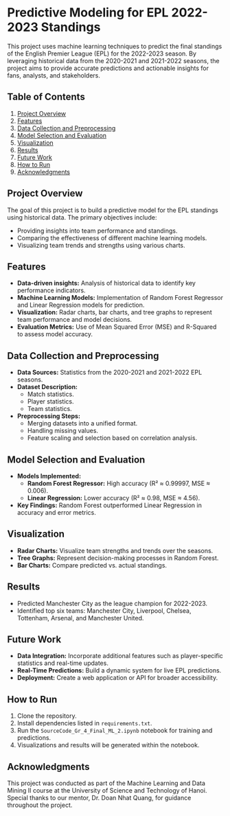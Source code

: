 # Predictive Modeling for EPL 2022-2023 Standings

This project uses machine learning techniques to predict the final standings of the English Premier League (EPL) for the 2022-2023 season. By leveraging historical data from the 2020-2021 and 2021-2022 seasons, the project aims to provide accurate predictions and actionable insights for fans, analysts, and stakeholders.

## Table of Contents
1. [Project Overview](#project-overview)
2. [Features](#features)
3. [Data Collection and Preprocessing](#data-collection-and-preprocessing)
4. [Model Selection and Evaluation](#model-selection-and-evaluation)
5. [Visualization](#visualization)
6. [Results](#results)
7. [Future Work](#future-work)
8. [How to Run](#how-to-run)
9. [Acknowledgments](#acknowledgments)

## Project Overview
The goal of this project is to build a predictive model for the EPL standings using historical data. The primary objectives include:
- Providing insights into team performance and standings.
- Comparing the effectiveness of different machine learning models.
- Visualizing team trends and strengths using various charts.

## Features
- **Data-driven insights:** Analysis of historical data to identify key performance indicators.
- **Machine Learning Models:** Implementation of Random Forest Regressor and Linear Regression models for prediction.
- **Visualization:** Radar charts, bar charts, and tree graphs to represent team performance and model decisions.
- **Evaluation Metrics:** Use of Mean Squared Error (MSE) and R-Squared to assess model accuracy.

## Data Collection and Preprocessing
- **Data Sources:** Statistics from the 2020-2021 and 2021-2022 EPL seasons.
- **Dataset Description:**
  - Match statistics.
  - Player statistics.
  - Team statistics.
- **Preprocessing Steps:**
  - Merging datasets into a unified format.
  - Handling missing values.
  - Feature scaling and selection based on correlation analysis.

## Model Selection and Evaluation
- **Models Implemented:**
  - **Random Forest Regressor:** High accuracy (R² ≈ 0.99997, MSE ≈ 0.006).
  - **Linear Regression:** Lower accuracy (R² ≈ 0.98, MSE ≈ 4.56).
- **Key Findings:** Random Forest outperformed Linear Regression in accuracy and error metrics.

## Visualization
- **Radar Charts:** Visualize team strengths and trends over the seasons.
- **Tree Graphs:** Represent decision-making processes in Random Forest.
- **Bar Charts:** Compare predicted vs. actual standings.

## Results
- Predicted Manchester City as the league champion for 2022-2023.
- Identified top six teams: Manchester City, Liverpool, Chelsea, Tottenham, Arsenal, and Manchester United.

## Future Work
- **Data Integration:** Incorporate additional features such as player-specific statistics and real-time updates.
- **Real-Time Predictions:** Build a dynamic system for live EPL predictions.
- **Deployment:** Create a web application or API for broader accessibility.

## How to Run
1. Clone the repository.
2. Install dependencies listed in `requirements.txt`.
3. Run the `SourceCode_Gr_4_Final_ML_2.ipynb` notebook for training and predictions.
4. Visualizations and results will be generated within the notebook.

## Acknowledgments
This project was conducted as part of the Machine Learning and Data Mining II course at the University of Science and Technology of Hanoi. Special thanks to our mentor, Dr. Doan Nhat Quang, for guidance throughout the project.

